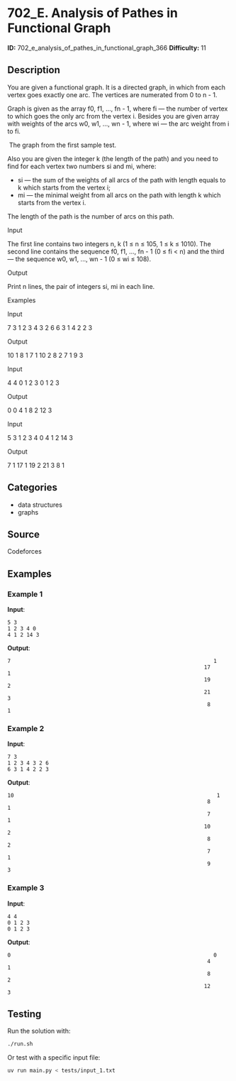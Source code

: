 # 702_E. Analysis of Pathes in Functional Graph

**ID:** 702_e_analysis_of_pathes_in_functional_graph_366
**Difficulty:** 11

## Description

You are given a functional graph. It is a directed graph, in which from each vertex goes exactly one arc. The vertices are numerated from 0 to n - 1.

Graph is given as the array f0, f1, ..., fn - 1, where fi — the number of vertex to which goes the only arc from the vertex i. Besides you are given array with weights of the arcs w0, w1, ..., wn - 1, where wi — the arc weight from i to fi.

<image> The graph from the first sample test.

Also you are given the integer k (the length of the path) and you need to find for each vertex two numbers si and mi, where:

  * si — the sum of the weights of all arcs of the path with length equals to k which starts from the vertex i;
  * mi — the minimal weight from all arcs on the path with length k which starts from the vertex i.



The length of the path is the number of arcs on this path.

Input

The first line contains two integers n, k (1 ≤ n ≤ 105, 1 ≤ k ≤ 1010). The second line contains the sequence f0, f1, ..., fn - 1 (0 ≤ fi < n) and the third — the sequence w0, w1, ..., wn - 1 (0 ≤ wi ≤ 108).

Output

Print n lines, the pair of integers si, mi in each line.

Examples

Input

7 3
1 2 3 4 3 2 6
6 3 1 4 2 2 3


Output

10 1
8 1
7 1
10 2
8 2
7 1
9 3


Input

4 4
0 1 2 3
0 1 2 3


Output

0 0
4 1
8 2
12 3


Input

5 3
1 2 3 4 0
4 1 2 14 3


Output

7 1
17 1
19 2
21 3
8 1

## Categories

- data structures
- graphs

## Source

Codeforces

## Examples

### Example 1

**Input**:
```
5 3
1 2 3 4 0
4 1 2 14 3
```

**Output**:
```
7                                                                1
                                                              17                                                                1
                                                              19                                                                2
                                                              21                                                                3
                                                               8                                                                1
```

### Example 2

**Input**:
```
7 3
1 2 3 4 3 2 6
6 3 1 4 2 2 3
```

**Output**:
```
10                                                                1
                                                               8                                                                1
                                                               7                                                                1
                                                              10                                                                2
                                                               8                                                                2
                                                               7                                                                1
                                                               9                                                                3
```

### Example 3

**Input**:
```
4 4
0 1 2 3
0 1 2 3
```

**Output**:
```
0                                                                0
                                                               4                                                                1
                                                               8                                                                2
                                                              12                                                                3
```


## Testing

Run the solution with:

```bash
./run.sh
```

Or test with a specific input file:

```bash
uv run main.py < tests/input_1.txt
```
